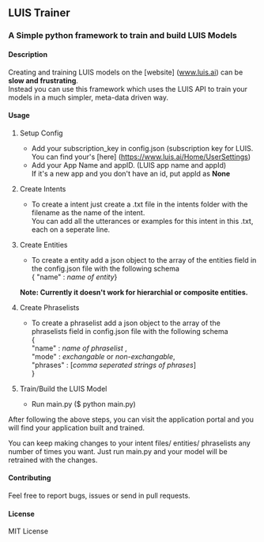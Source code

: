 ## LUIS Trainer

### A Simple python framework to train and build LUIS Models

#### Description
Creating and training LUIS models on the [website] (www.luis.ai) can be **slow and frustrating**.   
Instead you can use this framework which uses the LUIS API to train your models in a much simpler, meta-data driven way.

#### Usage
1. Setup Config
   * Add your subscription_key in config.json (subscription key for LUIS. You can find your's [here] (https://www.luis.ai/Home/UserSettings)
   * Add your App Name and appID. (LUIS app name and appId)  
     If it's a new app and you don't have an id, put appId as **None**

2. Create Intents
   * To create a intent just create a .txt file in the intents folder with the filename as the name of the intent.  
     You can add all the utterances or examples for this intent in this .txt, each on a seperate line.

3. Create Entities
   * To create a entity add a json object to the array of the entities field in the config.json file
     with the following schema  
     { "name" : _name of entity_}
   
    **Note: Currently it doesn't work for hierarchial or composite entities.**

4. Create Phraselists
    * To create a phraselist add a json object to the array of the phraselists field in config.json file
      with the following schema  
      {   
          "name" : _name of phraselist_ ,  
          "mode" : _exchangable_ or _non-exchangable_,  
          "phrases" : [_comma seperated strings of phrases_]  
      }
  
5. Train/Build the LUIS Model
    * Run main.py ($ python main.py)
    
  After following the above steps, you can visit the application portal and you will find your application built and trained.
  
  You can keep making changes to your intent files/ entities/ phraselists any number of times you want. Just run main.py and your 
  model will be retrained with the changes.
  
#### Contributing
Feel free to report bugs, issues or send in pull requests.

#### License
MIT License
 
